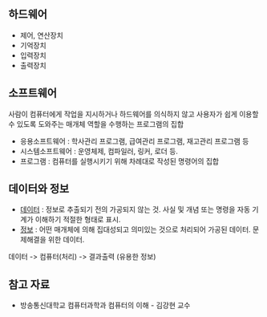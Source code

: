 ## 하드웨어

- 제어, 연산장치
- 기억장치
- 입력장치
- 출력장치

## 소프트웨어

사람이 컴퓨터에게 작업을 지시하거나 하드웨어를 의식하지 않고 사용자가 쉽게 이용할 수 있도록 도와주는 매개체 역할을 수행하는 프로그램의 집합

- 응용소프트웨어 : 학사관리 프로그램, 급여관리 프로그램, 재고관리 프로그램 등
- 시스템소프트웨어 : 운영체제, 컴파일러, 링커, 로더 등.
- 프로그램 : 컴퓨터를 실행시키기 위해 차례대로 작성된 명령어의 집합

## 데이터와 정보

- [데이터](./../../python/데이터와%20정보.md#데이터) : 정보로 추출되기 전의 가공되지 않는 것. 사실 및 개념 또는 명령을 자동 기계가 이해하기 적절한 형태로 표시.
- [정보](./../../python/데이터와%20정보.md#정보) : 어떤 매개체에 의해 집대성되고 의미있는 것으로 처리되어 가공된 데이터. 문제해결을 위한 데이터.

데이터 -> 컴퓨터(처리) -> 결과출력 (유용한 정보)

## 참고 자료

- 방송통신대학교 컴퓨터과학과 컴퓨터의 이해 - 김강현 교수